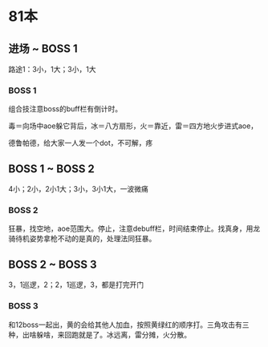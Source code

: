 # 81本

## 进场 ~ BOSS 1

路途1：3小，1大；3小，1大

### BOSS 1

组合技注意boss的buff栏有倒计时。

毒＝向场中aoe躲它背后，冰＝八方扇形，火＝靠近，雷＝四方地火步进式aoe，

德鲁帕德，给大家一人发一个dot，不可解，疼

## BOSS 1 ~ BOSS 2

4小；2小，2小1大；3小，3小1大，一波微痛

### BOSS 2

狂暴，找空地，aoe范围大。停止，注意debuff栏，时间结束停止。找真身，用龙骑待机姿势拿枪不动的是真的，处理法同狂暴。

## BOSS 2 ~ BOSS 3

3，1巡逻，2；2，1巡逻，3，都是打完开门

### BOSS 3

和12boss一起出，黄的会给其他人加血，按照黄绿红的顺序打。三角攻击有三种，出啥躲啥，来回跑就是了。冰远离，雷分摊，火分散。
